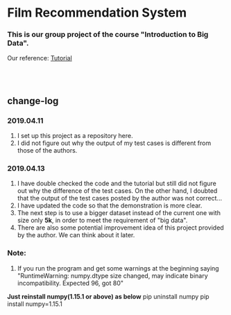 # Film Recommendation System

### This is our group project of the course "Introduction to Big Data".
Our reference: <a href="https://www.kaggle.com/sohier/film-recommendation-engine-converted-to-use-tmdb/data">[Tutorial]()</a>

<br /><br />
## change-log


### 2019.04.11
1. I set up this project as a repository here.
2. I did not figure out why the output of my test cases is
different from those of the authors.


### 2019.04.13
1. I have double checked the code and the tutorial but still 
did not figure out why the difference of the test cases. On the
other hand, I doubted that the output of the test cases posted
by the author was not correct...
2. I have updated the code so that the demonstration is more clear.
3. The next step is to use a bigger dataset instead of the current
one with size only **5k**, in order to meet the requirement of "big data".
4. There are also some potential improvement idea of this project provided
by the author. We can think about it later.



### Note:
1. If you run the program and get some warnings at the beginning saying
"RuntimeWarning: numpy.dtype size changed, may indicate binary 
incompatibility. Expected 96, got 80"

**Just reinstall numpy(1.15.1 or above) as below**
pip uninstall numpy
pip install numpy=1.15.1





